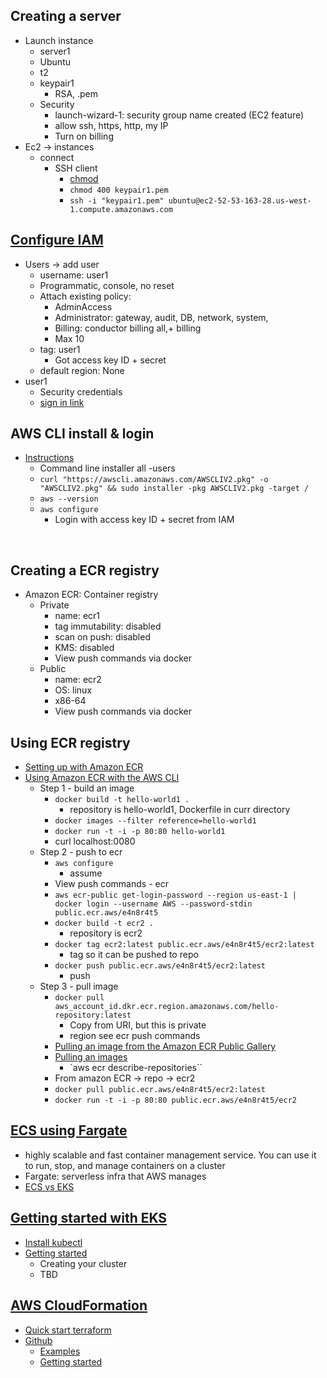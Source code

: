 ## Creating a server

- Launch instance
  - server1
  - Ubuntu
  - t2
  - keypair1
    - RSA, .pem
  - Security
    - launch-wizard-1: security group name created (EC2 feature)
    - allow ssh, https, http, my IP
    - Turn on billing
- Ec2 -> instances
  - connect
    - SSH client
      - [chmod](https://quickref.me/chmod)
      - `chmod 400 keypair1.pem`
      - `ssh -i "keypair1.pem" ubuntu@ec2-52-53-163-28.us-west-1.compute.amazonaws.com`

## [Configure IAM](https://docs.aws.amazon.com/IAM/latest/UserGuide/id_users_create.html)

- Users -> add user
  - username: user1
  - Programmatic, console, no reset
  - Attach existing policy:
    - AdminAccess
    - Administrator: gateway, audit, DB, network, system,
    - Billing: conductor billing all,+ billing
    - Max 10
  - tag: user1
    - Got access key ID + secret
  - default region: None
- user1
  - Security credentials
  - [sign in link](https://373281753717.signin.aws.amazon.com/console)

## AWS CLI install & login

- [Instructions](https://docs.aws.amazon.com/cli/latest/userguide/getting-started-install.html)
  - Command line installer all -users
  - `curl "https://awscli.amazonaws.com/AWSCLIV2.pkg" -o "AWSCLIV2.pkg" && sudo installer -pkg AWSCLIV2.pkg -target /`
  - `aws --version`
  - `aws configure`
    - Login with access key ID + secret from IAM

<br/>

## Creating a ECR registry

- Amazon ECR: Container registry
  - Private
    - name: ecr1
    - tag immutability: disabled
    - scan on push: disabled
    - KMS: disabled
    - View push commands via docker
  - Public
    - name: ecr2
    - OS: linux
    - x86-64
    - View push commands via docker

## Using ECR registry

- [Setting up with Amazon ECR](https://docs.aws.amazon.com/AmazonECR/latest/userguide/get-set-up-for-amazon-ecr.html)
- [Using Amazon ECR with the AWS CLI](https://docs.aws.amazon.com/AmazonECR/latest/userguide/getting-started-cli.html)
  - Step 1 - build an image
    - `docker build -t hello-world1 .`
      - repository is hello-world1, Dockerfile in curr directory
    - `docker images --filter reference=hello-world1`
    - `docker run -t -i -p 80:80 hello-world1`
    - curl localhost:0080
  - Step 2 - push to ecr
    - `aws configure`
      - assume
    - View push commands - ecr
    - `aws ecr-public get-login-password --region us-east-1 | docker login --username AWS --password-stdin public.ecr.aws/e4n8r4t5`
    - `docker build -t ecr2 .`
      - repository is ecr2
    - `docker tag ecr2:latest public.ecr.aws/e4n8r4t5/ecr2:latest`
      - tag so it can be pushed to repo
    - `docker push public.ecr.aws/e4n8r4t5/ecr2:latest`
      - push
  - Step 3 - pull image
    - `docker pull aws_account_id.dkr.ecr.region.amazonaws.com/hello-repository:latest`
      - Copy from URI, but this is private
      - region see ecr push commands
    - [Pulling an image from the Amazon ECR Public Gallery](https://docs.aws.amazon.com/AmazonECR/latest/public/docker-pull-ecr-image.html)
    - [Pulling an images](https://docs.aws.amazon.com/AmazonECR/latest/userguide/docker-pull-ecr-image.html)
      - `aws ecr describe-repositories``
    - From amazon ECR -> repo -> ecr2
    - `docker pull public.ecr.aws/e4n8r4t5/ecr2:latest`
    - `docker run -t -i -p 80:80 public.ecr.aws/e4n8r4t5/ecr2`

## [ECS using Fargate](https://us-west-1.console.aws.amazon.com/ecs/home?region=us-west-1#/firstRun)

- highly scalable and fast container management service. You can use it to run, stop, and manage containers on a cluster
- Fargate: serverless infra that AWS manages
- [ECS vs EKS](https://platform9.com/blog/fargate-vs-upstream-kubernetes/)

## [Getting started with EKS](https://docs.aws.amazon.com/eks/latest/userguide/getting-started.html)

- [Install kubectl](https://docs.aws.amazon.com/eks/latest/userguide/install-kubectl.html)
- [Getting started](https://docs.aws.amazon.com/eks/latest/userguide/getting-started-console.html)
  - Creating your cluster
  - TBD

## [AWS CloudFormation](https://docs.aws.amazon.com/AWSCloudFormation/latest/UserGuide/GettingStarted.html)

- [Quick start terraform](https://aws.amazon.com/quickstart/?solutions-all.sort-by=item.additionalFields.sortDate&solutions-all.sort-order=desc&awsf.filter-content-type=*all&awsf.filter-tech-category=*all&awsf.filter-industry=*all&solutions-all.q=terraform&solutions-all.q_operator=AND)
- [Github](https://github.com/aws-ia)
  - [Examples](https://aws-ia.github.io/terraform-aws-eks-blueprints/main/)
  - [Getting started](https://aws-ia.github.io/terraform-aws-eks-blueprints/getting-started/)
